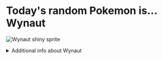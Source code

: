 # Today's random Pokemon is... Wynaut

![Wynaut shiny sprite](https://raw.githubusercontent.com/PokeAPI/sprites/master/sprites/pokemon/shiny/360.png)

<details>
<summary>Additional info about Wynaut</summary>

| srpite type | image |
|------|------|
| back_default | ![Wynaut back_default sprite](https://raw.githubusercontent.com/PokeAPI/sprites/master/sprites/pokemon/back/360.png) |
| back_shiny | ![Wynaut back_shiny sprite](https://raw.githubusercontent.com/PokeAPI/sprites/master/sprites/pokemon/back/shiny/360.png) |
| front_default | ![Wynaut front_default sprite](https://raw.githubusercontent.com/PokeAPI/sprites/master/sprites/pokemon/360.png) | </details>